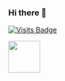 
### Hi there 👋
[![Visits Badge](https://badges.pufler.dev/visits/TIplur-ka/TIplur-ka)](https://badges.pufler.dev)

<img src="https://camo.githubusercontent.com/a88d9aad622c383655b34ad67e8b9fda05f3679a10aefbcfb391ff3fcc86f249/68747470733a2f2f63646e2e776f726c64766563746f726c6f676f2e636f6d2f6c6f676f732f696e74656c6c696a2d696465612d312e737667" width="64" />

<!--
**TIplur-ka/TIplur-ka** is a ✨ _special_ ✨ repository because its `README.md` (this file) appears on your GitHub profile.

Here are some ideas to get you started:

- 🔭 I’m currently working on ...
- 🌱 I’m currently learning ...
- 👯 I’m looking to collaborate on ...
- 🤔 I’m looking for help with ...
- 💬 Ask me about ...
- 📫 How to reach me: ...
- 😄 Pronouns: ...
- ⚡ Fun fact: ...
-->
